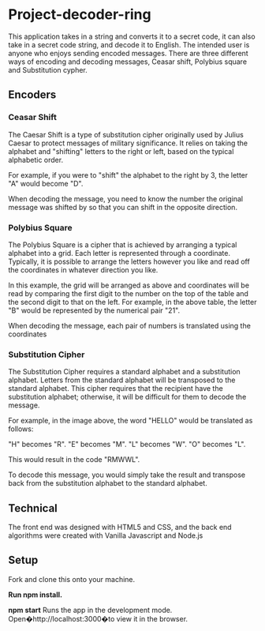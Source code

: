 # Project-decoder-ring

This application takes in a string and converts it to a secret code, it can also take in a secret code string, and decode it to English. The intended user is anyone who enjoys sending encoded messages. There are three different ways of encoding and decoding messages, Ceasar shift, Polybius square and Substitution cypher.

## Encoders

### Ceasar Shift

The Caesar Shift is a type of substitution cipher originally used by Julius Caesar to protect messages of military significance. It relies on taking the alphabet and "shifting" letters to the right or left, based on the typical alphabetic order.

For example, if you were to "shift" the alphabet to the right by 3, the letter "A" would become "D".

When decoding the message, you need to know the number the original message was shifted by so that you can shift in the opposite direction.

### Polybius Square

The Polybius Square is a cipher that is achieved by arranging a typical alphabet into a grid. Each letter is represented through a coordinate. Typically, it is possible to arrange the letters however you like and read off the coordinates in whatever direction you like.

In this example, the grid will be arranged as above and coordinates will be read by comparing the first digit to the number on the top of the table and the second digit to that on the left. For example, in the above table, the letter "B" would be represented by the numerical pair "21".

When decoding the message, each pair of numbers is translated using the coordinates

### Substitution Cipher

The Substitution Cipher requires a standard alphabet and a substitution alphabet. Letters from the standard alphabet will be transposed to the standard alphabet. This cipher requires that the recipient have the substitution alphabet; otherwise, it will be difficult for them to decode the message.

For example, in the image above, the word "HELLO" would be translated as follows:

"H" becomes "R".
"E" becomes "M".
"L" becomes "W".
"O" becomes "L".

This would result in the code "RMWWL". 

To decode this message, you would simply take the result and transpose back from the substitution alphabet to the standard alphabet.

## Technical

The front end was designed with HTML5 and CSS, and the back end algorithms were created with Vanilla Javascript and Node.js

## Setup

Fork and clone this onto your machine.

**Run npm install.**

**npm start** 
Runs the app in the development mode. Open�http://localhost:3000�to view it in the browser.





